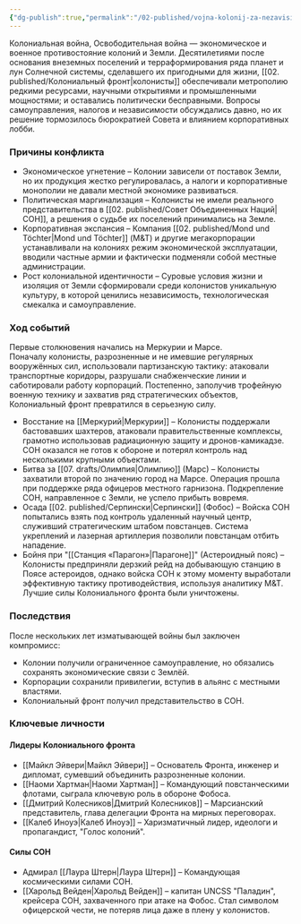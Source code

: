 ```yaml
---
{"dg-publish":true,"permalink":"/02-published/vojna-kolonij-za-nezavisimost/","tags":["событие"]}
---
```


Колониальная война, Освободительная война — экономическое и военное противостояние колоний и Земли. 
Десятилетиями после основания внеземных поселений и терраформирования ряда планет и лун Солнечной системы, сделавшего их пригодными для жизни, [[02. published/Колониальный фронт\|колонисты]] обеспечивали метрополию редкими ресурсами, научными открытиями и промышленными мощностями; и оставались политически бесправными. 
Вопросы самоуправления, налогов и независимости обсуждались давно, но их решение тормозилось бюрократией Совета и влиянием корпоративных лобби.
### Причины конфликта

- Экономическое угнетение – Колонии зависели от поставок Земли, но их продукция жестко регулировалась, а налоги и корпоративные монополии не давали местной экономике развиваться.
- Политическая маргинализация – Колонисты не имели реального представительства в [[02. published/Совет Объединенных Наций\|СОН]], а решения о судьбе их поселений принимались на Земле.
- Корпоративная экспансия – Компания [[02. published/Mond und Töchter\|Mond und Töchter]] (M&T) и другие мегакорпорации устанавливали на колониях режим экономической эксплуатации, вводили частные армии и фактически подменяли собой местные администрации.
- Рост колониальной идентичности – Суровые условия жизни и изоляция от Земли сформировали среди колонистов уникальную культуру, в которой ценились независимость, технологическая смекалка и самоуправление.

### Ход событий

Первые столкновения начались на Меркурии и Марсе.  
Поначалу колонисты, разрозненные и не имевшие регулярных вооружённых сил, использовали партизанскую тактику: атаковали транспортные коридоры, разрушали снабженческие линии и саботировали работу корпораций. Постепенно, заполучив трофейную военную технику и захватив ряд стратегических объектов, Колониальный фронт превратился в серьезную силу.

- Восстание на [[Меркурий\|Меркурии]] – Колонисты поддержали бастовавших шахтеров, атаковали правительственные комплексы, грамотно использовав радиационную защиту и дронов-камикадзе. СОН оказался не готов к обороне и потерял контроль над несколькими крупными объектами.
- Битва за [[07. drafts/Олимпия\|Олимпию]] (Марс) – Колонисты захватили второй по значению город на Марсе. Операция прошла при поддержке ряда офицеров местного гарнизона. Подкрепление СОН, направленное с Земли, не успело прибыть вовремя.
- Осада [[02. published/Серпински\|Серпински]] (Фобос) – Войска СОН попытались взять под контроль удаленный научный центр, служивший стратегическим штабом повстанцев. Система укреплений и лазерная артиллерия позволили повстанцам отбить нападение.
- Бойня при "[[Станция «Парагон»\|Парагоне]]" (Астероидный пояс) – Колонисты предприняли дерзкий рейд на добывающую станцию в Поясе астероидов, однако войска СОН к этому моменту выработали эффективную тактику противодействия, используя аналитику M&T. Лучшие силы Колониального фронта были уничтожены.
### Последствия

После нескольких лет изматывающей войны был заключен компромисс:

- Колонии получили ограниченное самоуправление, но обязались сохранять экономические связи с Землёй.
- Корпорации сохранили привилегии, вступив в альянс с местными властями.
- Колониальный фронт получил представительство в СОН.

### Ключевые личности

#### Лидеры Колониального фронта

- [[Майкл Эйвери\|Майкл Эйвери]] – Основатель Фронта, инженер и дипломат, сумевший объединить разрозненные колонии.
- [[Наоми Хартман\|Наоми Хартман]] – Командующий повстанческими флотами, сыграла ключевую роль в обороне Фобоса.
- [[Дмитрий Колесников\|Дмитрий Колесников]] – Марсианский представитель, глава делегации Фронта на мирных переговорах.
- [[Калеб Иноуэ\|Калеб Иноуэ]] – Харизматичный лидер, идеологи и пропагандист, "Голос колоний".

#### Силы СОН

- Адмирал [[Лаура Штерн\|Лаура Штерн]] – Командующая космическими силами СОН.
- [[Харольд Вейден\|Харольд Вейден]] – капитан UNCSS "Паладин", крейсера СОН, захваченного при атаке на Фобос. Стал символом офицерской чести, не потеряв лица даже в плену у колонистов.